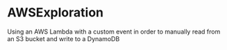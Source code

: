 # AWSExploration
Using an AWS Lambda with a custom event in order to manually read from an S3 bucket and write to a DynamoDB
